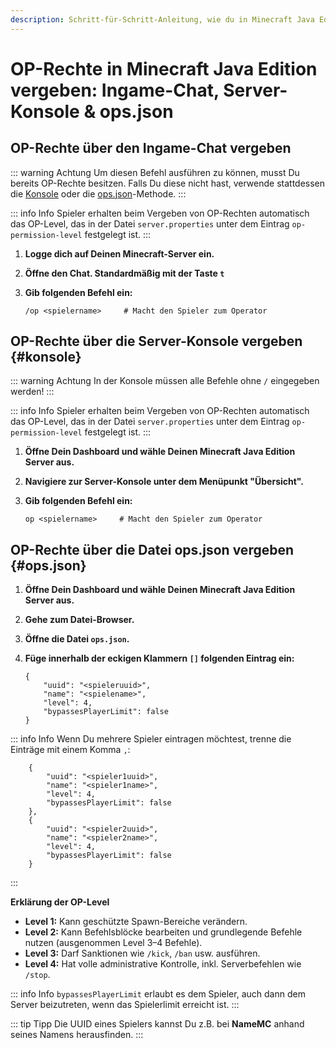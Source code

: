 ```yaml
---
description: Schritt-für-Schritt-Anleitung, wie du in Minecraft Java Edition OP-Rechte über den Ingame-Chat, die Server-Konsole oder die ops.json-Datei vergibst.
---
```


# OP-Rechte in Minecraft Java Edition vergeben: Ingame-Chat, Server-Konsole & ops.json

## OP-Rechte über den Ingame-Chat vergeben

::: warning Achtung
Um diesen Befehl ausführen zu können, musst Du bereits OP-Rechte besitzen. Falls Du diese nicht hast, verwende stattdessen die [Konsole](#konsole) oder die [ops.json](#ops.json)-Methode.
:::

::: info Info
Spieler erhalten beim Vergeben von OP-Rechten automatisch das OP-Level, das in der Datei `server.properties` unter dem Eintrag `op-permission-level` festgelegt ist.
:::

1. <strong>Logge dich auf Deinen Minecraft-Server ein.</strong>

2. <strong>Öffne den Chat. Standardmäßig mit der Taste ```t```</strong>

3. <strong>Gib folgenden Befehl ein:</strong>

    ```
    /op <spielername>     # Macht den Spieler zum Operator
    ```


## OP-Rechte über die Server-Konsole vergeben {#konsole}

::: warning Achtung
In der Konsole müssen alle Befehle ohne ```/``` eingegeben werden!
:::

::: info Info
Spieler erhalten beim Vergeben von OP-Rechten automatisch das OP-Level, das in der Datei `server.properties` unter dem Eintrag `op-permission-level` festgelegt ist.
:::

1. <strong>Öffne Dein Dashboard und wähle Deinen Minecraft Java Edition Server aus.</strong>

2. <strong>Navigiere zur Server-Konsole unter dem Menüpunkt "Übersicht".</strong>

3. <strong>Gib folgenden Befehl ein:</strong>

    ```
    op <spielername>     # Macht den Spieler zum Operator
    ```

## OP-Rechte über die Datei ops.json vergeben {#ops.json}

1. <strong>Öffne Dein Dashboard und wähle Deinen Minecraft Java Edition Server aus.</strong>

2. <strong>Gehe zum Datei-Browser.</strong>

3. <strong>Öffne die Datei ```ops.json```.</strong>

4. <strong>Füge innerhalb der eckigen Klammern ```[]``` folgenden Eintrag ein:</strong>

    ```
    {
		"uuid": "<spieleruuid>",
		"name": "<spielename>",
		"level": 4,
		"bypassesPlayerLimit": false
	}
    ```

::: info Info
Wenn Du mehrere Spieler eintragen möchtest, trenne die Einträge mit einem Komma ```,```:
```
    {
		"uuid": "<spieler1uuid>",
		"name": "<spieler1name>",
		"level": 4,
		"bypassesPlayerLimit": false
	},
    {
		"uuid": "<spieler2uuid>",
		"name": "<spieler2name>",
		"level": 4,
		"bypassesPlayerLimit": false
	}
```
:::

<strong>Erklärung der OP-Level</strong>

- <strong>Level 1:</strong> Kann geschützte Spawn-Bereiche verändern.
- <strong>Level 2:</strong> Kann Befehlsblöcke bearbeiten und grundlegende Befehle nutzen (ausgenommen Level 3–4 Befehle).
- <strong>Level 3:</strong> Darf Sanktionen wie ```/kick```, ```/ban``` usw. ausführen.
- <strong>Level 4:</strong> Hat volle administrative Kontrolle, inkl. Serverbefehlen wie ```/stop```.

::: info Info
```bypassesPlayerLimit``` erlaubt es dem Spieler, auch dann dem Server beizutreten, wenn das Spielerlimit erreicht ist.
:::

::: tip Tipp
Die UUID eines Spielers kannst Du z.B. bei <strong>NameMC</strong> anhand seines Namens herausfinden.
:::